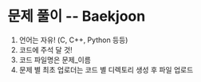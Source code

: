 # 문제 풀이 -- Baekjoon

1. 언어는 자유! (C, C++, Python 등등)
2. 코드에 주석 달 것!
3. 코드 파일명은 문제_이름
4. 문제 별 최초 업로더는 코드 별 디렉토리 생성 후 파일 업로드
